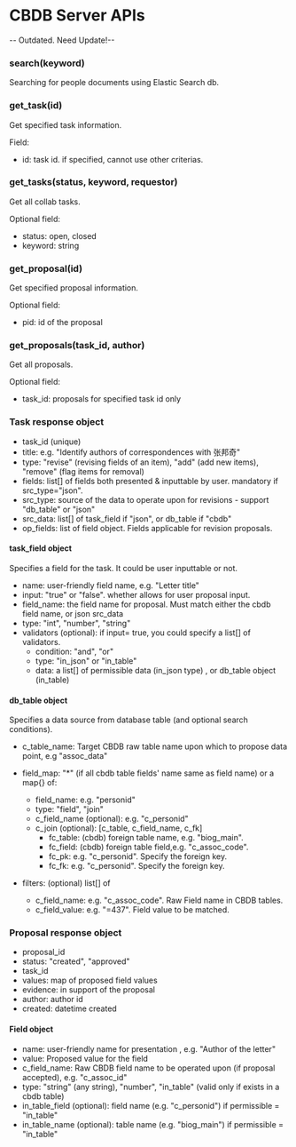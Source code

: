 # CBDB Server APIs
-- Outdated. Need Update!--

### search(keyword)
Searching for people documents using Elastic Search db.

### get_task(id)
Get specified task information.

Field:
 - id: task id. if specified, cannot use other criterias.

### get_tasks(status, keyword, requestor)
Get all collab tasks. 

Optional field:
 - status: open, closed
 - keyword: string

### get_proposal(id)
Get specified proposal information.

Optional field:
 - pid: id of the proposal

### get_proposals(task_id, author)
Get all proposals.

Optional field:
 - task_id: proposals for specified task id only

### Task response object
- task_id (unique)
- title: e.g. "Identify authors of correspondences with 张邦奇"
- type: "revise" (revising fields of an item), "add" (add new items), "remove" (flag items for removal)
- fields: list[] of fields both presented & inputtable by user. mandatory if src_type="json".
- src_type: source of the data to operate upon for revisions - support "db_table" or "json"
- src_data: list[] of task_field if "json", or db_table if "cbdb"
- op_fields: list of field object. Fields applicable for revision proposals.

#### task_field object
Specifies a field for the task. It could be user inputtable or not.

- name: user-friendly field name, e.g. "Letter title"
- input: "true" or "false". whether allows for user proposal input.
- field_name: the field name for proposal. Must match either the cbdb field name, or json src_data
- type: "int", "number", "string"
- validators (optional): if input= true, you could specify a list[] of validators.
    - condition: "and", "or"
    - type: "in_json" or "in_table"
    - data: a list[] of permissible data (in_json type) , or db_table object (in_table)

#### db_table object
Specifies a data source from database table (and optional search conditions).

- c_table_name: Target CBDB raw table name upon which to propose data point, e.g "assoc_data"
- field_map: "*" (if all cbdb table fields' name same as field name) or a map{} of:
    - field_name: e.g. "personid"
    - type: "field", "join"
    - c_field_name (optional): e.g. "c_personid" 
    - c_join (optional): [c_table, c_field_name, c_fk]
        - fc_table: (cbdb) foreign table name, e.g. "biog_main". 
        - fc_field: (cbdb) foreign table field,e.g. "c_assoc_code". 
        - fc_pk: e.g. "c_personid". Specify the foreign key.
        - fc_fk: e.g. "c_personid". Specify the foreign key.

- filters: (optional) list[] of 
    - c_field_name: e.g. "c_assoc_code". Raw Field name in CBDB tables.
    - c_field_value: e.g. "=437". Field value to be matched. 

### Proposal response object
- proposal_id
- status: "created", "approved"
- task_id
- values: map of proposed field values
- evidence: in support of the proposal
- author: author id
- created: datetime created

#### Field object
- name: user-friendly name for presentation , e.g. "Author of the letter"
- value: Proposed value for the field
- c_field_name: Raw CBDB field name to be operated upon (if proposal accepted), e.g. "c_assoc_id"
- type: "string" (any string), "number", "in_table" (valid only if exists in a cbdb table)
- in_table_field (optional): field name (e.g. "c_personid") if permissible = "in_table"
- in_table_name (optional): table name (e.g. "biog_main") if permissible = "in_table"


